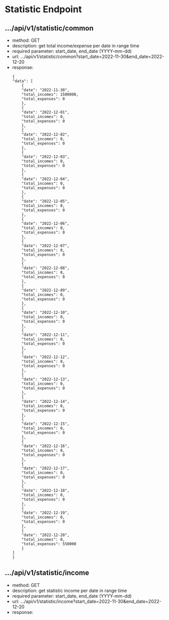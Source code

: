 # Statistic Endpoint


## .../api/v1/statistic/common
- method: GET
- description: get total income/expense per date in range time
- required parameter: start_date, end_date (YYYY-mm-dd)
- url: .../api/v1/statistic/common?start_date=2022-11-30&end_date=2022-12-20
- response:
    ```
    {
    "data": [
        {
        "date": "2022-11-30",
        "total_incomes": 1500000,
        "total_expenses": 0
        },
        {
        "date": "2022-12-01",
        "total_incomes": 0,
        "total_expenses": 0
        },
        {
        "date": "2022-12-02",
        "total_incomes": 0,
        "total_expenses": 0
        },
        {
        "date": "2022-12-03",
        "total_incomes": 0,
        "total_expenses": 0
        },
        {
        "date": "2022-12-04",
        "total_incomes": 0,
        "total_expenses": 0
        },
        {
        "date": "2022-12-05",
        "total_incomes": 0,
        "total_expenses": 0
        },
        {
        "date": "2022-12-06",
        "total_incomes": 0,
        "total_expenses": 0
        },
        {
        "date": "2022-12-07",
        "total_incomes": 0,
        "total_expenses": 0
        },
        {
        "date": "2022-12-08",
        "total_incomes": 0,
        "total_expenses": 0
        },
        {
        "date": "2022-12-09",
        "total_incomes": 0,
        "total_expenses": 0
        },
        {
        "date": "2022-12-10",
        "total_incomes": 0,
        "total_expenses": 0
        },
        {
        "date": "2022-12-11",
        "total_incomes": 0,
        "total_expenses": 0
        },
        {
        "date": "2022-12-12",
        "total_incomes": 0,
        "total_expenses": 0
        },
        {
        "date": "2022-12-13",
        "total_incomes": 0,
        "total_expenses": 0
        },
        {
        "date": "2022-12-14",
        "total_incomes": 0,
        "total_expenses": 0
        },
        {
        "date": "2022-12-15",
        "total_incomes": 0,
        "total_expenses": 0
        },
        {
        "date": "2022-12-16",
        "total_incomes": 0,
        "total_expenses": 0
        },
        {
        "date": "2022-12-17",
        "total_incomes": 0,
        "total_expenses": 0
        },
        {
        "date": "2022-12-18",
        "total_incomes": 0,
        "total_expenses": 0
        },
        {
        "date": "2022-12-19",
        "total_incomes": 0,
        "total_expenses": 0
        },
        {
        "date": "2022-12-20",
        "total_incomes": 0,
        "total_expenses": 550000
        }
    ]
    }
    ```


## .../api/v1/statistic/income
- method: GET
- description: get statistic income per date in range time
- required parameter: start_date, end_date (YYYY-mm-dd)
- url: .../api/v1/statistic/income?start_date=2022-11-30&end_date=2022-12-20
- response:
    ```

    ```